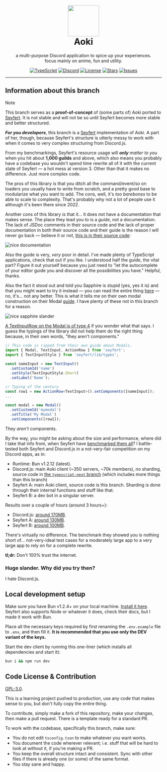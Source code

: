 <h1 align="center"><img src='https://i.imgur.com/Nar1fRE.png' height='100'><br>Aoki</br></h1>
<p align="center">a multi-purpose Discord application to spice up your experiences.<br>focus mainly on anime, fun and utility.</br></p>

<div align="center">

[![TypeScript](https://img.shields.io/badge/TypeScript-007ACC?style=for-the-badge&logo=typescript&logoColor=white)](https://www.typescriptlang.org)
[![Discord](https://img.shields.io/badge/Discord-5865F2?style=for-the-badge&logo=discord&logoColor=white)](https://discord.com/oauth2/authorize?client_id=704992714109878312)
[![License](https://img.shields.io/github/license/ProjectMewo/Aoki?style=for-the-badge)](https://github.com/ProjectMewo/Aoki/blob/main/LICENSE)
[![Stars](https://img.shields.io/github/stars/ProjectMewo/Aoki?style=for-the-badge)](https://github.com/ProjectMewo/Aoki/stargazers)
[![Issues](https://img.shields.io/github/issues/ProjectMewo/Aoki?style=for-the-badge)](https://github.com/ProjectMewo/Aoki/issues)

</div>

---
## Information about this branch

> [!NOTE]
> This branch serves as a **proof-of-concept** of (some parts of) Aoki ported to [Seyfert](https://www.seyfert.dev). It is not stable and will not be so until Seyfert becomes more stable and better structured.

***For you developers***, this branch is a [Seyfert](https://www.seyfert.dev) implementation of Aoki. A part of her, though, because Seyfert's structure is utterly messy to work with when it comes to very complex structuring from Discord.js.

From my benchmarkings, Seyfert's resource usage will ***only** matter to you* when you hit about **1,000 guilds** and above, which also means you probably have a codebase you wouldn't spend time rewrite all of it with the current state of Seyfert —  a hot mess at version 3. Other than that it makes no difference. Just more complex code.

The pros of this library is that you ditch all the command/event/so on loaders you usually have to write from scratch, and a pretty good base to modularize what you want to add. The cons, well, it's *too barebones* to be able to scale to complexity. That's probably why not a lot of people use it although it's been there since 2022.

Another cons of this library is that it... it does not have a documentation that makes sense. The place they lead you to is a *guide*, not a documentation. The lack of JSDoc comments in their source code and the lack of proper documentation in both their source code and their guide is the reason I will never go back — believe it or not, [this is in their source code](https://github.com/tiramisulabs/seyfert/blob/92ab65be7bc75624d41da2e980d7152ff095e0b1/src/commands/handle.ts#L70):

![nice documentation](https://i.imgur.com/VvuyzKn.png)

Also the guide is very, *very* poor in detail. I've made plenty of TypeScript applications, check that out if you like. I understood half the guide, the vital part? Figure it out yourself because you just need to "let the autocomplete of your editor guide you and discover all the possibilities you have." Helpful, thanks.

Also the fact it stood out and told you Sapphire is stupid (yes, yes it is) and that you might want to try it instead — you can read the entire thing [here](https://github.com/tiramisulabs/seyfert/issues/174) — no, it's... not any better. This is what it tells me on their own modal construction on their Modal [guide](https://www.seyfert.dev/guide/components/modals). I have plenty of these not in this branch for a reason.

![nice sapphire slander](https://i.imgur.com/CMnCkSz.png)

[A TextInputRow on the Modal is of type 4](https://discord.com/developers/docs/components/reference#component-object) if you wonder what that says. I guess the typings of the library did not help them do the right thing because, in their own words, "they aren't components."

```ts
// This code is ripped from their own guide about Modals.
import { Modal, TextInput, ActionRow } from 'seyfert';
import { TextInputStyle } from 'seyfert/lib/types';
 
const nameInput = new TextInput()
  .setCustomId('name')
  .setStyle(TextInputStyle.Short)
  .setLabel('Name');

// Typing of the century
const row1 = new ActionRow<TextInput>().setComponents([nameInput]);
...
 
const modal = new Modal()
  .setCustomId('mymodal')
  .setTitle('My Modal')
  .setComponents([row1]);
```

They *aren't* components.

By the way, you might be asking about the size and performance, where did I take that info from, when Seyfert have [benchmarked them all](https://www.seyfert.dev/benchmark)? I battle-tested both Seyfert and Discord.js in a not-very-fair competition on my Discord apps, as in:

- Runtime: Bun v1.2.12 (latest).
- Discord.js: main Aoki client (~350 servers, ~70k members), no sharding, source code in [the `typescript-next` branch](https://github.com/ProjectMewo/Aoki/tree/typescript-next) (which includes more things than this branch)
- Seyfert A: main Aoki client, source code is this branch. Sharding is done through their internal functions and stuff like that.
- Seyfert B: a dev bot in a singular server.

Results over a couple of hours (around 3 hours+):

- Discord.js: [around 170MB](https://i.imgur.com/Jry6SOZ.png).
- Seyfert A: [around 130MB](https://i.imgur.com/JjjZm9o.png).
- Seyfert B: [around 100MB](https://i.imgur.com/JV0Zvwd.png).

There's virtually no difference. The benchmark they showed you is nothing short of... not-very-ideal test cases for a moderately large app to a very large app to rely on for a complete rewrite.

**tl;dr:** Don't 100% trust the internet.

### Huge slander. Why did you try then?
I hate Discord.js.

## Local development setup
Make sure you have Bun v1.2.4+ on your local machine. [Install it here](https://bun.sh). Seyfert also supports Node or whatever it does, check their docs, but I made it work with Bun.

Place all the necessary keys required by first renaming the `.env.example` file to `.env`, and then fill it. **It is recommended that you use only the DEV variant of the keys.**

Start the dev client by running this one-liner (which installs all dependencies and start it):
```bash
bun i && npm run dev
```

## Code License & Contribution
[GPL-3.0](/LICENSE).

This is a learning project pushed to production, use any code that makes sense to you, but don't fully copy the entire thing.

To contribute, simply make a fork of this repository, make your changes, then make a pull request. There is a template ready for a standard PR.

To work with the codebase, specifically this branch, make sure:
- You do not edit `tsconfig.tson` to make whatever you want works.
- You document the code wherever relevant; i.e. stuff that will be hard to look at without it, if you're making a PR.
- You keep the overall structure intact and consistent. Sync with other files if there is already one (or some) of the same format.
- You stay sane and happy.